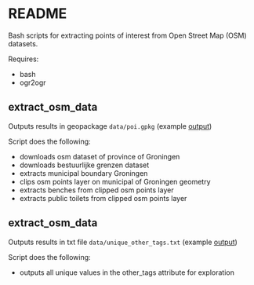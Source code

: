 # README

Bash scripts for extracting points of interest from Open Street Map (OSM) datasets.

Requires:
- bash
- ogr2ogr

## extract_osm_data

Outputs results in geopackage `data/poi.gpkg` (example [output](https://www.dropbox.com/s/kme72uwaha1wieg/poi.gpkg))

Script does the following:
- downloads osm dataset of province of Groningen
- downloads bestuurlijke grenzen dataset
- extracts municipal boundary Groningen
- clips osm points layer on municipal of Groningen geometry
- extracts benches from clipped osm points layer
- extracts public toilets from clipped osm points layer

## extract_osm_data

Outputs results in txt file `data/unique_other_tags.txt` (example [output](https://www.dropbox.com/s/d5mgrnpcsj7q3jm/unique_other_tags.txt))

Script does the following:
- outputs all unique values in the other_tags attribute  for exploration
